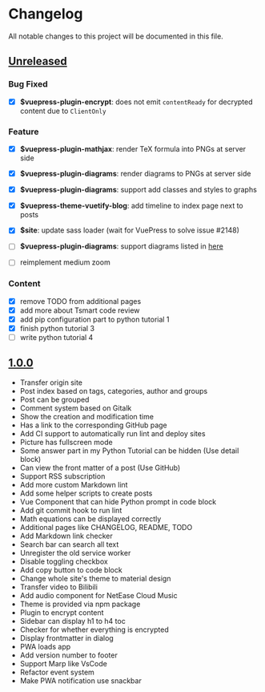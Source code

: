 # Changelog

All notable changes to this project will be documented in this file.

## [Unreleased]

### Bug Fixed

- [x] **$vuepress-plugin-encrypt**: does not emit `contentReady` for decrypted content due to `ClientOnly`

### Feature

- [x] **$vuepress-plugin-mathjax**: render TeX formula into PNGs at server side
- [x] **$vuepress-plugin-diagrams**: render diagrams to PNGs at server side
- [x] **$vuepress-plugin-diagrams**: support add classes and styles to graphs
- [x] **$vuepress-theme-vuetify-blog**: add timeline to index page next to posts
- [x] **$site**: update sass loader (wait for VuePress to solve issue #2148)
- [ ] **$vuepress-plugin-diagrams**: support diagrams listed in [here](https://shd101wyy.github.io/markdown-preview-enhanced/#/diagrams)
- [ ] reimplement medium zoom


### Content

- [x] remove TODO from additional pages
- [x] add more about Tsmart code review
- [x] add pip configuration part to python tutorial 1
- [x] finish python tutorial 3
- [ ] write python tutorial 4

## [1.0.0]

- Transfer origin site
- Post index based on tags, categories, author and groups
- Post can be grouped
- Comment system based on Gitalk
- Show the creation and modification time
- Has a link to the corresponding GitHub page
- Add CI support to automatically run lint and deploy sites
- Picture has fullscreen mode
- Some answer part in my Python Tutorial can be hidden (Use detail block)
- Can view the front matter of a post (Use GitHub)
- Support RSS subscription
- Add more custom Markdown lint
- Add some helper scripts to create posts
- Vue Component that can hide Python prompt in code block
- Add git commit hook to run lint
- Math equations can be displayed correctly
- Additional pages like CHANGELOG, README, TODO
- Add Markdown link checker
- Search bar can search all text
- Unregister the old service worker
- Disable toggling checkbox
- Add copy button to code block
- Change whole site's theme to material design
- Transfer video to Bilibili
- Add audio component for NetEase Cloud Music
- Theme is provided via npm package
- Plugin to encrypt content
- Sidebar can display h1 to h4 toc
- Checker for whether everything is encrypted
- Display frontmatter in dialog
- PWA loads app
- Add version number to footer
- Support Marp like VsCode
- Refactor event system
- Make PWA notification use snackbar

[Unreleased]: https://github.com/sunziping2016/oak-tree-house/compare/v1.0.0...HEAD
[1.0.0]: https://github.com/sunziping2016/oak-tree-house/releases/tag/v1.0.0
